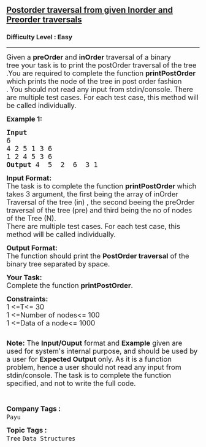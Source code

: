 <h2><a href="https://practice.geeksforgeeks.org/problems/postorder-traversal-from-given-inorder-and-preorder-traversals/1?page=2&category[]=Tree&sortBy=difficulty">Postorder traversal from given Inorder and Preorder traversals</a></h2><h3>Difficulty Level : Easy</h3><hr><div class="problems_problem_content__Xm_eO"><p><span style="font-size:18px">Given a <strong>preOrder </strong>and <strong>inOrder </strong>traversal of a binary tree&nbsp;your task is to print the postOrder traversal of the tree .You are required to complete the function <strong>printPostOrder</strong><strong> </strong>which prints the node of the tree in post order fashion .<strong>&nbsp;</strong>You should not read any input from stdin/console.&nbsp;There are multiple test cases. For each test case, this method will be called individually.</span></p>

<p><span style="font-size:18px"><strong>Example 1:</strong></span></p>

<pre><span style="font-size:18px"><strong>Input</strong>
6
4 2 5 1 3 6
1 2 4 5 3 6</span>
<span style="font-size:18px"><strong>Output </strong>4  5  2  6  3 1</span></pre>

<p><span style="font-size:18px"><strong>Input Format:</strong><br>
The task is to complete the function&nbsp;<strong>printPostOrder&nbsp;</strong>which takes 3&nbsp;argument, the first being the array of inOrder Traversal of the tree (in) , the second beeing the preOrder traversal of the tree (pre) and third being the no of nodes of the Tree (N).<br>
There are multiple test cases. For each test case, this method will be called individually.</span></p>

<p><span style="font-size:18px"><strong>Output Format:</strong><br>
The function should print the <strong>PostOrder traversal</strong> of the binary tree separated by space.</span></p>

<p><strong><span style="font-size:18px">Your Task:</span></strong><br>
<span style="font-size:18px">Complete the function <strong>printPostOrder</strong>.</span></p>

<p><span style="font-size:18px"><strong>Constraints:</strong><br>
1 &lt;=T&lt;= 30<br>
1 &lt;=Number of nodes&lt;= 100<br>
1 &lt;=Data of a node&lt;= 1000</span></p>

<p><br>
<span style="font-size:18px"><strong>Note:</strong>&nbsp;The&nbsp;<strong>Input/Ouput</strong>&nbsp;format and&nbsp;<strong>Example</strong>&nbsp;given are used for system's internal purpose, and should be used by a user for&nbsp;<strong>Expected Output</strong>&nbsp;only. As it is a function problem, hence a user should not read any input from stdin/console. The task is to complete the function specified, and not to write the full code.</span></p>

<p>&nbsp;</p>
</div><p><span style=font-size:18px><strong>Company Tags : </strong><br><code>Payu</code>&nbsp;<br><p><span style=font-size:18px><strong>Topic Tags : </strong><br><code>Tree</code>&nbsp;<code>Data Structures</code>&nbsp;